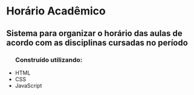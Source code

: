 <h1>Horário Acadêmico</h1>
<h2>Sistema para organizar o horário das aulas de acordo com as disciplinas cursadas no período</h2>
<ul>
  <h3>Construído utilizando:</h3>
  <li>HTML</li>
  <li>CSS</li>
  <li>JavaScript</li>
</ul>
